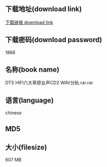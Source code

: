 ## 下载地址(download link)
[下载链接 download link](https://voluble-croquembouche-d321dc.netlify.app/?s=DTS+HIFI%E5%85%AD%E5%A4%A7%E8%8D%89%E5%8E%9F%E5%A5%B3%E5%A3%B0CD2+WAV%E5%88%86%E8%BD%A8.rar)

## 下载密码(download password)
1866

## 名称(book name)
DTS HIFI六大草原女声CD2 WAV分轨.rar.rar

## 语言(language)
chinese

## MD5


## 大小(filesize)
607 MB
